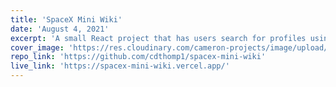 ```yaml
---
title: 'SpaceX Mini Wiki'
date: 'August 4, 2021'
excerpt: 'A small React project that has users search for profiles using the Github API.'
cover_image: 'https://res.cloudinary.com/cameron-projects/image/upload/v1629308822/spacex-mini-wiki.vercel.app__hykce4.png'
repo_link: 'https://github.com/cdthomp1/spacex-mini-wiki'
live_link: 'https://spacex-mini-wiki.vercel.app/'
---
```


